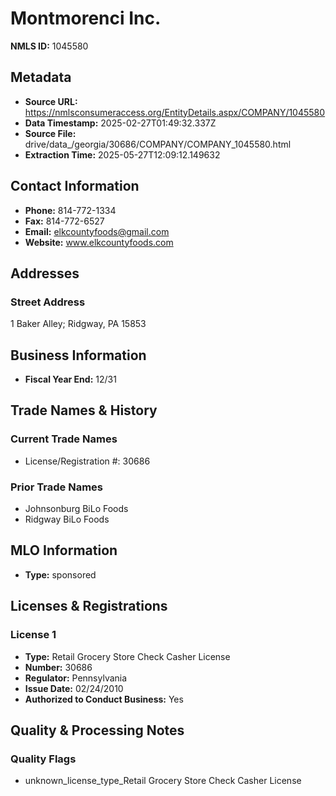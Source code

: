 # Montmorenci Inc.

**NMLS ID:** 1045580

## Metadata
- **Source URL:** https://nmlsconsumeraccess.org/EntityDetails.aspx/COMPANY/1045580
- **Data Timestamp:** 2025-02-27T01:49:32.337Z
- **Source File:** drive/data_/georgia/30686/COMPANY/COMPANY_1045580.html
- **Extraction Time:** 2025-05-27T12:09:12.149632

## Contact Information
- **Phone:** 814-772-1334
- **Fax:** 814-772-6527
- **Email:** elkcountyfoods@gmail.com
- **Website:** www.elkcountyfoods.com

## Addresses
### Street Address
1 Baker Alley; Ridgway, PA 15853

## Business Information
- **Fiscal Year End:** 12/31

## Trade Names & History
### Current Trade Names
- License/Registration #: 30686

### Prior Trade Names
- Johnsonburg BiLo Foods
- Ridgway BiLo Foods

## MLO Information
- **Type:** sponsored

## Licenses & Registrations

### License 1
- **Type:** Retail Grocery Store Check Casher License
- **Number:** 30686
- **Regulator:** Pennsylvania
- **Issue Date:** 02/24/2010
- **Authorized to Conduct Business:** Yes

## Quality & Processing Notes
### Quality Flags
- unknown_license_type_Retail Grocery Store Check Casher License
